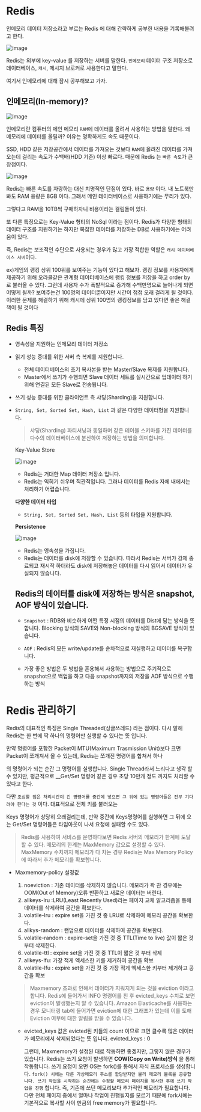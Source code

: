 
# Redis

  인메모리 데이터 저장소라고 부르는 Redis 에 대해 간략하게 공부한 내용을 기록해볼려고 한다.
  
  ![image](https://img1.daumcdn.net/thumb/R1280x0/?scode=mtistory2&fname=https%3A%2F%2Fblog.kakaocdn.net%2Fdn%2FbrCdyD%2FbtqWBAZA5rE%2FPgs4thI67EvRWDRis29Jgk%2Fimg.png)
  
  Redis는 외부에 key-value 를 저장하는 서버를 말한다. `인메모리` 데이터 구조 저장소로 데이터베이스, `캐시`, 메시지 브로커로 사용한다고 말한다.


 여기서 인메모리에 대해 잠시 공부해보고 가자.
 
 ## 인메모리(In-memory)?
 
 ![image](https://img1.daumcdn.net/thumb/R1280x0/?scode=mtistory2&fname=https%3A%2F%2Fblog.kakaocdn.net%2Fdn%2FBcwuU%2FbtqWKYSRi5Q%2FjRblmXQlGtIdD4nURFkHWk%2Fimg.png)
 
 인메모리란 컴퓨터의 메인 메모리 `RAM`에 데이터를 올려서 사용하는 방법을 말한다. 왜 메모리에 데이터를 올릴까? 이유는 명확하게도 속도 때문이다.
 
 SSD, HDD 같은 저장공간에서 데이터를 가져오는 것보다 `RAM`에 올려진 데이터를 가져오는데 걸리는 속도가 수백배(HDD 기준) 이상 빠르다. 때문에 Redis 는 `빠른 속도`가 큰 장점이다.
 
 ![image](https://img1.daumcdn.net/thumb/R1280x0/?scode=mtistory2&fname=https%3A%2F%2Fblog.kakaocdn.net%2Fdn%2FcJNBig%2FbtqWzsOg5he%2FX3tHPGyI7obqDSlc9LDokk%2Fimg.png)
 
 Redis는 빠른 속도를 자랑하는 대신 치명적인 단점이 있다. 바로 `용량` 이다. 내 노트북만 봐도 RAM 용량은 8GB 이다. 그래서 메인 데이터베이스로 사용하기에는 무리가 있다.
 
 그렇다고 RAM을 10TB씩 구매하자니 비용이라는 걸림돌이 있다.
 
 또 다른 특징으로는 Key-Value 형티의 NoSql 이라는 점이다. Redis가 다양한 형태의 데이터 구조를 지원하기는 하지만 복잡한 데이터를 저장하는 DB로 사용하기에는 어려움이 있다.
 
 즉, Redis는 보조적인 수단으로 사용되는 경우가 많고 가장 적합한 역할은 `캐시 데이터베이스 서버`이다.
 
 ex)게임의 랭킹 상위 100위를 보여주는 기능이 있다고 해보자. 랭킹 정보를 사용자에게 제공하기 위해 오라클같은 관계형 데이터베이스에 랭킹 정보를 저장을 하고 order by 로 불러올 수 있다. 
 그런데 사용자 수가 폭발적으로 증가해 수백만명으로 늘어나게 되면 어떻게 될까? 보여주는건 100명의 데이터뿐이지만 시간이 점점 오래 걸리게 될 것이다.
 이러한 문제를 해결하기 위해 캐시에 상위 100명의 랭킹정보를 담고 있다면 좋은 해결책이 될 것이다
 
 
 
 ## Redis 특징
 
  - 영속성을 지원하는 인메모리 데이터 저장소
  - 읽기 성능 증대를 위한 서버 측 복제를 지원합니다.
    - 전체 데이터베이스의 초기 복사본을 받는 Master/Slave 복제를 지원합니다.
    - Master에서 쓰기가 수행되면 Slave 데이터 세트를 실시간으로 업데이터 하기 위해 연결된 모든 Slave로 전송됩니다.
  - 쓰기 성능 증대를 위한 클라이언트 측 샤딩(Sharding)을 지원합니다.
  - `String, Set, Sorted Set, Hash, List` 과 같은 다양한 데이터형을 지원합니다.
  
    > 샤딩(Sharding)
      파티셔닝과 동일하며 같은 테이블 스키마를 가진 데이터를 다수의 데이터베이스에 분산하여 저장하는 방법을 의미합니다.
      
    Key-Value Store
    
    ![image](https://user-images.githubusercontent.com/42582516/133774329-00ddf3c0-a24e-40b0-9dd8-460616ea5400.png)
        
       - Redis는 거대한 Map 데이터 저장소 입니다.
       - Redis는 익히기 쉬우며 직관적입니다. 그러나 데이터를 Redis 자체 내에서는 처리하기 어렵습니다.
   
    __다양한 데이터 타입__
    
    - `String, Set, Sorted Set, Hash, List` 등의 타입을 지원합니다.


    __Persistence__
    
    ![image](https://user-images.githubusercontent.com/42582516/133775761-c7644499-ae6f-4aa8-bd25-8208780c41e0.png)
    
    
    - Redis는 영속성을 가집니다.
    - Redis는 데이터를 disk에 저장할 수 있습니다. 따라서 Redis는 서버가 강제 종료되고 재시작 하더라도 disk에 저장해놓은 데이터를 다시 읽어서 데이터가 유실되지 않습니다.
    
    
    ## Redis의 데이터를 disk에 저장하는 방식은 snapshot, AOF 방식이 있습니다.
    
    - `Snapshot` : RDB와 비슷하게 어떤 특정 시점의 데이터를 Dist에 담는 방식을 뜻합니다. Blocking 방식의 SAVE와 Non-blocking 방식의 BGSAVE 방식이 있습니다.
    - `AOF` : Redis의 모든 write/update를 순차적으로 재실행하고 데이터를 복구합니다.
    
    - 가장 좋은 방법은 두 방법을 혼용해서 사용하는 방법으로 주기적으로 snapshot으로 백업을 하고 다음 snapshot까지의 저장을 AOF 방식으로 수행하는 방식


# Redis 관리하기

Redis의 대표적인 특징은 Single Threaded(싱글쓰레드) 라는 점이다. 다시 말해 Redis는 한 번에 딱 하나의 명령어만 실행할 수 있다는 뜻 입니다.

만약 명령어를 포함한 Packet이 MTU(Maximum Trasmission Unit)보다 크면 Packet이 쪼개져서 올 수 있는데, Redis는 쪼개진 명령어를 합쳐서 하나

의 명령어가 되는 순간 그 명령어를 실행합니다. Single Thread라서 느리다고 생각 할 수 있지만, 평균적으로 __Get/Set 명령어 같은 경우 초당
10만개 정도 까지도 처리할 수 있다고 한다.

다만 `조심할 점은 처리시간이 긴 명령어를 중간에 넣으면 그 뒤에 있는 명령어들은 전부 기다려야 한다는 것` 이다. 대표적으로 전체 키를 불러오는

Keys 명령어가 상당히 오래걸리는데, 만약 중간에 Keys명령어를 실행하면 그 뒤에 오는 Get/Set 명령어들은 타임아웃이 나서 요청에 실패할 수도 있다.

> Redis를 사용하여 서비스를 운영하다보면 Redis 서버의 메모리가 한계에 도달할 수 있다. 메모리의 한계는 MaxMemory 값으로 설정할 수 있다.
  MaxMemory 수치까지 메모리가 다 차는 경우 Redis는 Max Memory Policy에 따라서 추가 메모리를 확보합니다.


- Maxmemory-policy  설정값
  
  1. noeviction : 기존 데이터를 삭제하지 않습니다. 메모리가 꽉 찬 경우에는 OOM(Out of Memory)오류 반환하고 새로운 데이터는 버린다.
  2. allkeys-lru :LRU(Least Recently Used)라는 페이지 교체 알고리즘을 통해 데이터를 삭제하여 공간을 확보한다.
  3. volatile-lru : expire set을 가진 것 중 LRU로 삭제하여 메모리 공간을 확보한다.
  4. allkys-random : 랜덤으로 데이터를 삭제하여 공간을 확보한다.
  5. volatile-random : expire-set을 가진 것 중 TTL(Time to live) 값이 짧은 것 부터 삭제한다.
  6. volatile-ttl : expire set을 가진 것 중 TTL이 짧은 것 부터 삭제
  7. allkeys-lfu: 가장 적게 엑세스한 키를 제거하여 공간을 확보
  8. volatile-lfu : expire set을 가진 것 중 가장 적게 엑세스한 키부터 제거하고 공간을 확보


  
  > Maxmemory 초과로 인해서 데이터가 지워지게 되는 것을 eviction 이라고 합니다. Redis에 들어가서 INFO 명령어를 친 후 evicted_keys 수치로
  보면 eviction이 발생했는지 알 수 있습니다. Amazon Elasticache를 사용하는 경우 모니터링 tab에 들어가면 eviction에 대한 그래프가 있는데
  이를 토해 Eviction 여부에 대한 알림을 받을 수 있습니다.
  
  
  - evicted_keys 값은 evicted된 키들의 count 이므로 크면 클수록 많은 데이터가 메모리에서 삭제되었다는 뜻 입니다.
    evicted_keys : 0
    
    그런데, Maxmemory가 설정된 대로 작동하면 좋겠지만, 그렇지 않은 경우가 있습니다. Redis는 쓰기 요청이 발생하면 __COW(Copy on Write)방식__ 을 통해 작동합니다. 쓰기 요청이 오면 OS는 fork()를 통해서 자식 프로세스를 생성합니다. `fork() 시에는 다른 가상메모리 주소를 할당받지만
    물리 메모리 블록을 공유합니다. 쓰기 작업을 시작하는 순간에는 수정할 메모리 페이지를 복사한 후에 쓰기 작업을 진행` 합니다. 즉, 기존에 쓰던
    메모리보다 추가적인 메모리가 필요합니다. 다만 전체 페이지 중에서 얼마나 작업이 진행될지를 모르기 때문에 fork시에는 기본적으로 복사할 사이 만큼의 free memory가 필요합니다.
